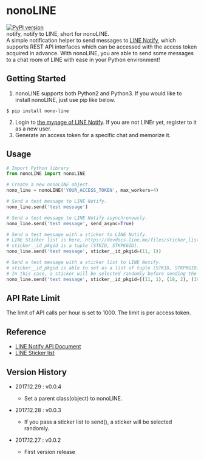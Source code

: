 # nonoLINE
[![PyPI version](https://badge.fury.io/py/nono-line.svg)](https://badge.fury.io/py/nono-line)<br/>
notify, notify to LINE, short for nonoLINE.<br/>
A simple notification helper to send messages to [LINE Notify](https://notify-bot.line.me/en/), which supports REST API interfaces which can be accessed with the access token acquired in advance. With nonoLINE, you are able to send some messages to a chat room of LINE with ease in your Python environment!

## Getting Started
1. nonoLINE supports both Python2 and Python3. If you would like to install nonoLINE, just use pip like below.
```shell
$ pip install nono-line
```
2. Login to [the mypage of LINE Notify](https://notify-bot.line.me/my/). If you are not LINEr yet, register to it as a new user.
3. Generate an access token for a specific chat and memorize it.

## Usage
```python
# Import Python library
from nonoLINE import nonoLINE

# Create a new nonoLINE object.
nono_line = nonoLINE('YOUR_ACCESS_TOKEN', max_workers=4)

# Send a test message to LINE Notify.
nono_line.send('test message')

# Send a test message to LINE Notify asynchronously.
nono_line.send('test message', send_async=True)

# Send a test message with a sticker to LINE Notify.
# LINE Sticker list is here, https://devdocs.line.me/files/sticker_list.pdf.
# sticker__id_pkgid is a tuple (STKID, STKPKGID).
nono_line.send('test message', sticker__id_pkgid=(11, 1))

# Send a test message with a sticker list to LINE Notify.
# sticker__id_pkgid is able to set as a list of tuple (STKID, STKPKGID).
# In this case, a sticker will be selected randomly before sending the message.
nono_line.send('test message', sticker__id_pkgid=[(11, 1), (18, 2), (194, 3), (272, 4)])
```

## API Rate Limit
The limit of API calls per hour is set to 1000. The limit is per access token.

## Reference
* [LINE Notify API Document](https://notify-bot.line.me/doc/en/)
* [LINE Sticker list](https://devdocs.line.me/files/sticker_list.pdf)

## Version History
* 2017.12.29 : v0.0.4
  * Set a parent class(object) to nonoLINE.

* 2017.12.28 : v0.0.3
  * If you pass a sticker list to send(), a sticker will be selected randomly.

* 2017.12.27 : v0.0.2
  * First version release

